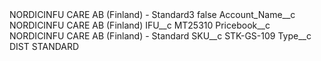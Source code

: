 <?xml version="1.0" encoding="UTF-8"?>
<CustomMetadata xmlns="http://soap.sforce.com/2006/04/metadata" xmlns:xsi="http://www.w3.org/2001/XMLSchema-instance" xmlns:xsd="http://www.w3.org/2001/XMLSchema">
    <label>NORDICINFU CARE AB (Finland) - Standard3</label>
    <protected>false</protected>
    <values>
        <field>Account_Name__c</field>
        <value xsi:type="xsd:string">NORDICINFU CARE AB (Finland)</value>
    </values>
    <values>
        <field>IFU__c</field>
        <value xsi:type="xsd:string">MT25310</value>
    </values>
    <values>
        <field>Pricebook__c</field>
        <value xsi:type="xsd:string">NORDICINFU CARE AB (Finland) - Standard</value>
    </values>
    <values>
        <field>SKU__c</field>
        <value xsi:type="xsd:string">STK-GS-109</value>
    </values>
    <values>
        <field>Type__c</field>
        <value xsi:type="xsd:string">DIST STANDARD</value>
    </values>
</CustomMetadata>
